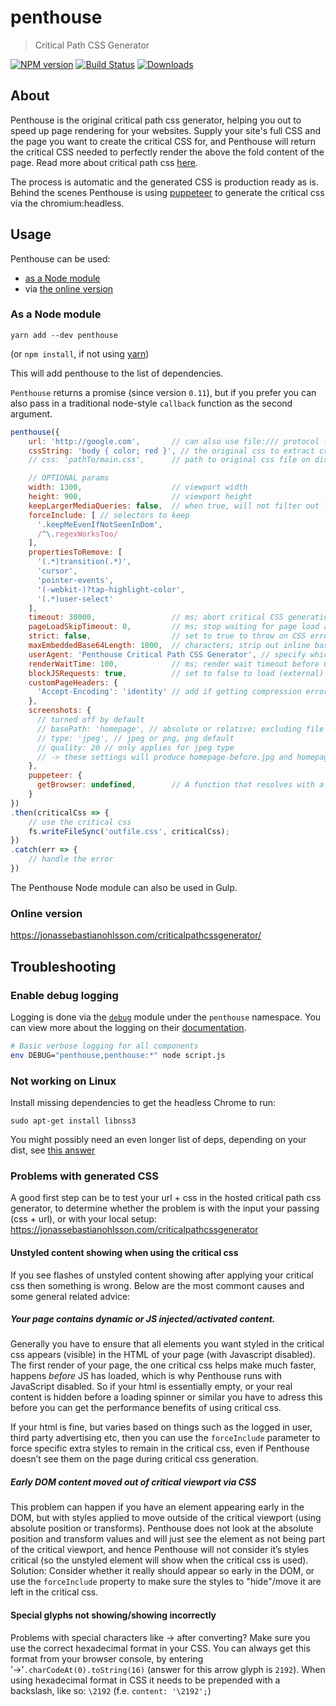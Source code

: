 # penthouse

> Critical Path CSS Generator

[![NPM version][npm-image]][npm-url]
[![Build Status][travis-image]][travis-url]
[![Downloads][dlcounter-image]][npm-url]

## About

Penthouse is the original critical path css generator, helping you out to speed up page rendering for your websites. Supply your site's full CSS and the page you want to create the critical CSS for, and Penthouse will return the critical CSS needed to perfectly render the above the fold content of the page. Read more about critical path css [here](http://www.phpied.com/css-and-the-critical-path/).

The process is automatic and the generated CSS is production ready as is. Behind the scenes Penthouse is using [puppeteer](https://github.com/GoogleChrome/puppeteer) to generate the critical css via the chromium:headless.

## Usage

Penthouse can be used:

* [as a Node module](#as-a-node-module)
* via [the online version](#online-version)

### As a Node module

```
yarn add --dev penthouse
```
(or `npm install`, if not using [yarn](https://yarnpkg.com))

This will add penthouse to the list of dependencies.

`Penthouse` returns a promise (since version `0.11`),
but if you prefer you can also pass in a traditional node-style `callback`
function as the second argument.

```js
penthouse({
    url: 'http://google.com',       // can also use file:/// protocol for local files
    cssString: 'body { color; red }', // the original css to extract critcial css from
    // css: 'pathTo/main.css',      // path to original css file on disk

    // OPTIONAL params
    width: 1300,                    // viewport width
    height: 900,                    // viewport height
    keepLargerMediaQueries: false,  // when true, will not filter out larger media queries
    forceInclude: [ // selectors to keep
      '.keepMeEvenIfNotSeenInDom',
      /^\.regexWorksToo/
    ],
    propertiesToRemove: [
      '(.*)transition(.*)',
      'cursor',
      'pointer-events',
      '(-webkit-)?tap-highlight-color',
      '(.*)user-select'
    ],
    timeout: 30000,                 // ms; abort critical CSS generation after this timeout
    pageLoadSkipTimeout: 0,         // ms; stop waiting for page load after this timeout (for sites with broken page load event timings)
    strict: false,                  // set to true to throw on CSS errors (will run faster if no errors)
    maxEmbeddedBase64Length: 1000,  // characters; strip out inline base64 encoded resources larger than this
    userAgent: 'Penthouse Critical Path CSS Generator', // specify which user agent string when loading the page
    renderWaitTime: 100,            // ms; render wait timeout before CSS processing starts (default: 100)
    blockJSRequests: true,          // set to false to load (external) JS (default: true)
    customPageHeaders: {
      'Accept-Encoding': 'identity' // add if getting compression errors like 'Data corrupted'
    },
    screenshots: {
      // turned off by default
      // basePath: 'homepage', // absolute or relative; excluding file extension
      // type: 'jpeg', // jpeg or png, png default
      // quality: 20 // only applies for jpeg type
      // -> these settings will produce homepage-before.jpg and homepage-after.jpg
    },
    puppeteer: {
      getBrowser: undefined,        // A function that resolves with a puppeteer browser to use instead of launching a new browser session
    }
})
.then(criticalCss => {
    // use the critical css
    fs.writeFileSync('outfile.css', criticalCss);
})
.catch(err => {
    // handle the error
})
```

The Penthouse Node module can also be used in Gulp.

### Online version

<https://jonassebastianohlsson.com/criticalpathcssgenerator/>

## Troubleshooting


### Enable debug logging
Logging is done via the [`debug`](https://github.com/visionmedia/debug) module under the `penthouse` namespace. You can view more about the logging on their [documentation](https://github.com/visionmedia/debug#usage).

```sh
# Basic verbose logging for all components
env DEBUG="penthouse,penthouse:*" node script.js
```

### Not working on Linux
Install missing dependencies to get the headless Chrome to run:

```
sudo apt-get install libnss3
```
You might possibly need an even longer list of deps, depending on your dist,
see [this answer](https://github.com/GoogleChrome/puppeteer/issues/404#issuecomment-323555784)

### Problems with generated CSS

A good first step can be to test your url + css in the hosted critical path css generator, to determine whether the problem
is with the input your passing (css + url), or with your local setup:
https://jonassebastianohlsson.com/criticalpathcssgenerator

#### Unstyled content showing when using the critical css

If you see flashes of unstyled content showing after applying your critical css then something is wrong. Below are the most commont causes and some general related advice:

##### Your page contains dynamic or JS injected/activated content.
Generally you have to ensure that all elements you want styled in the critical css appears (visible) in the HTML of your page (with Javascript disabled). The first render of your page, the one critical css helps make much faster, happens _before_ JS has loaded, which is why Penthouse runs with JavaScript disabled. So if your html is essentially empty, or your real content is hidden before a loading spinner or similar you have to adress this before you can get the performance benefits of using critical css.

If your html is fine, but varies based on things such as the logged in user, third party advertising etc, then you can use the `forceInclude` parameter to force specific extra styles to remain in the critical css, even if Penthouse doesn’t see them on the page during critical css generation.

##### Early DOM content moved out of critical viewport via CSS
This problem can happen if you have an element appearing early in the DOM, but with styles applied to move outside of the critical viewport (using absolute position or transforms). Penthouse does not look at the absolute position and transform values and will just see the element as not being part of the critical viewport, and hence Penthouse will not consider it’s styles critical (so the unstyled element will show when the critical css is used).
Solution: Consider whether it really should appear so early in the DOM, or use the `forceInclude` property to make sure the styles to "hide"/move it are left in the critical css.

#### Special glyphs not showing/showing incorrectly

Problems with special characters like &#8594; after converting? Make sure you use the correct hexadecimal format in your CSS. You can always get this format from your browser console, by entering '&#8594;'`.charCodeAt(0).toString(16)` (answer for this arrow glyph is `2192`). When using hexadecimal format in CSS it needs to be prepended with a backslash, like so: `\2192` (f.e. `content: '\2192';`)

[npm-image]: https://badge.fury.io/js/penthouse.svg
[npm-url]: https://npmjs.org/package/penthouse

[travis-url]: https://travis-ci.org/pocketjoso/penthouse
[travis-image]: https://secure.travis-ci.org/pocketjoso/penthouse.svg?branch=master

[dlcounter-image]: https://img.shields.io/npm/dm/penthouse.svg?style=flat
